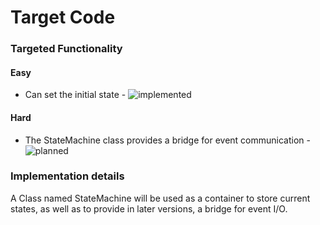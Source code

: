 # Target Code

### Targeted Functionality

#### Easy 
* Can set the initial state - ![implemented](https://img.shields.io/badge/status-implemented-yellow.svg)

#### Hard
* The StateMachine class provides a bridge for event communication - ![planned](https://img.shields.io/badge/status-planned-blue.svg)

### Implementation details

A Class named StateMachine will be used as a container to store current states, as well as to provide in later versions,
a bridge for event I/O.